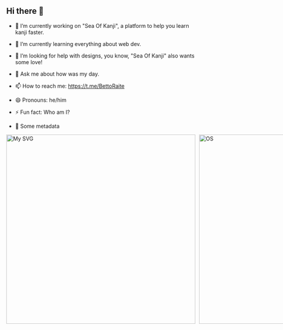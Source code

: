## Hi there 👋



<!--
**BettoRaite/BettoRaite** is a ✨ _special_ ✨ repository because its `README.md` (this file) appears on your GitHub profile.

Here are some ideas to get you started:
-->

- 🔭 I’m currently working on "Sea Of Kanji", a platform to help you learn kanji faster. 
- 🌱 I’m currently learning everything about web dev.
- 🤔 I’m looking for help with designs, you know, "Sea Of Kanji" also wants some love!
- 💬 Ask me about how was my day.
- 📫 How to reach me: https://t.me/BettoRaite
- 😄 Pronouns: he/him
- ⚡ Fun fact: Who am I?

- 🔭 Some metadata

<div style="display: flex; align-items: center; gap: 10px;">
    <img src="https://wakatime.com/share/@2c69e186-6b8e-42b5-8121-5c6f1418f641/df172bf2-5fa8-4fee-a0d9-27e8f8e1bbdc.svg" alt="My SVG" width="500" height="500" />
    <img src="https://wakatime.com/share/@2c69e186-6b8e-42b5-8121-5c6f1418f641/674db767-4623-4986-8869-807023fca779.svg" alt="OS" width="500" height="500" />
</div>


